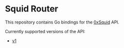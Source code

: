 # Squid Router

This repository contains Go bindings for the [0xSquid](https://www.squidrouter.com/) API.

Currently supported versions of the API:
 - [v1](https://squidrouter.readme.io/reference/getting-started-with-your-api-1)